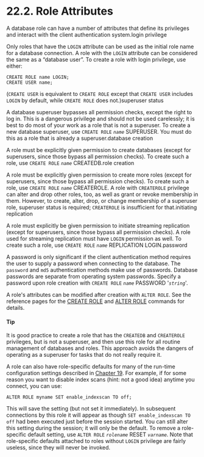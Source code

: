 # 22.2. Role Attributes

A database role can have a number of attributes that define its privileges and interact with the client authentication system.login privilege

Only roles that have the `LOGIN` attribute can be used as the initial role name for a database connection. A role with the `LOGIN` attribute can be considered the same as a “database user”. To create a role with login privilege, use either:

```text
CREATE ROLE name LOGIN;
CREATE USER name;
```

\(`CREATE USER` is equivalent to `CREATE ROLE` except that `CREATE USER` includes `LOGIN` by default, while `CREATE ROLE` does not.\)superuser status

A database superuser bypasses all permission checks, except the right to log in. This is a dangerous privilege and should not be used carelessly; it is best to do most of your work as a role that is not a superuser. To create a new database superuser, use `CREATE ROLE` _`name`_ SUPERUSER. You must do this as a role that is already a superuser.database creation

A role must be explicitly given permission to create databases \(except for superusers, since those bypass all permission checks\). To create such a role, use `CREATE ROLE` _`name`_ CREATEDB.role creation

A role must be explicitly given permission to create more roles \(except for superusers, since those bypass all permission checks\). To create such a role, use `CREATE ROLE` _`name`_ CREATEROLE. A role with `CREATEROLE` privilege can alter and drop other roles, too, as well as grant or revoke membership in them. However, to create, alter, drop, or change membership of a superuser role, superuser status is required; `CREATEROLE` is insufficient for that.initiating replication

A role must explicitly be given permission to initiate streaming replication \(except for superusers, since those bypass all permission checks\). A role used for streaming replication must have `LOGIN` permission as well. To create such a role, use `CREATE ROLE` _`name`_ REPLICATION LOGIN.password

A password is only significant if the client authentication method requires the user to supply a password when connecting to the database. The `password` and `md5` authentication methods make use of passwords. Database passwords are separate from operating system passwords. Specify a password upon role creation with `CREATE ROLE` _`name`_ PASSWORD '_`string`_'.

A role's attributes can be modified after creation with `ALTER ROLE`. See the reference pages for the [CREATE ROLE](https://www.postgresql.org/docs/12/sql-createrole.html) and [ALTER ROLE](https://www.postgresql.org/docs/12/sql-alterrole.html) commands for details.

#### Tip

It is good practice to create a role that has the `CREATEDB` and `CREATEROLE` privileges, but is not a superuser, and then use this role for all routine management of databases and roles. This approach avoids the dangers of operating as a superuser for tasks that do not really require it.

A role can also have role-specific defaults for many of the run-time configuration settings described in [Chapter 19](https://www.postgresql.org/docs/12/runtime-config.html). For example, if for some reason you want to disable index scans \(hint: not a good idea\) anytime you connect, you can use:

```text
ALTER ROLE myname SET enable_indexscan TO off;
```

This will save the setting \(but not set it immediately\). In subsequent connections by this role it will appear as though `SET enable_indexscan TO off` had been executed just before the session started. You can still alter this setting during the session; it will only be the default. To remove a role-specific default setting, use `ALTER ROLE` _`rolename`_ RESET _`varname`_. Note that role-specific defaults attached to roles without `LOGIN` privilege are fairly useless, since they will never be invoked.

